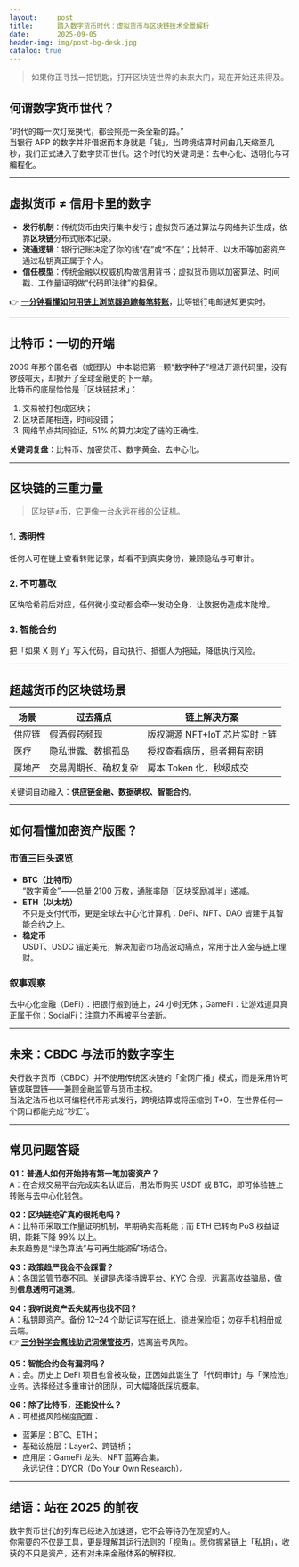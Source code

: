 ```yaml
---
layout:     post
title:      踏入数字货币时代：虚拟货币与区块链技术全景解析
date:       2025-09-05
header-img: img/post-bg-desk.jpg
catalog: true
---
```


> 如果你正寻找一把钥匙，打开区块链世界的未来大门，现在开始还来得及。

## 何谓数字货币世代？

“时代的每一次灯笼换代，都会照亮一条全新的路。”  
当银行 APP 的数字并非借据而本身就是「钱」，当跨境结算时间由几天缩至几秒，我们正式进入了数字货币世代。这个时代的关键词是：去中心化、透明化与可编程化。

---

## 虚拟货币 ≠ 信用卡里的数字

- **发行机制**：传统货币由央行集中发行；虚拟货币通过算法与网络共识生成，依靠**区块链**分布式账本记录。  
- **流通逻辑**：银行记账决定了你的钱“在”或“不在”；比特币、以太币等加密资产通过私钥真正属于个人。  
- **信任模型**：传统金融以权威机构做信用背书；虚拟货币则以加密算法、时间戳、工作量证明做“代码即法律”的担保。

👉 [**一分钟看懂如何用链上浏览器追踪每笔转账**](https://okxdog.com/)，比等银行电邮通知更实时。

---

## 比特币：一切的开端

2009 年那个匿名者（或团队）中本聪把第一颗“数字种子”埋进开源代码里，没有锣鼓喧天，却掀开了全球金融史的下一章。  
比特币的底层恰恰是「区块链技术」：  
1. 交易被打包成区块；  
2. 区块首尾相连，时间没错；  
3. 网络节点共同验证，51% 的算力决定了链的正确性。  

**关键词复盘**：比特币、加密货币、数字黄金、去中心化。

---

## 区块链的三重力量

> 区块链≠币，它更像一台永远在线的公证机。

### 1. 透明性  
任何人可在链上查看转账记录，却看不到真实身份，兼顾隐私与可审计。

### 2. 不可篡改  
区块哈希前后对应，任何微小变动都会牵一发动全身，让数据伪造成本陡增。

### 3. 智能合约  
把「如果 X 则 Y」写入代码，自动执行、抵御人为拖延，降低执行风险。

---

## 超越货币的区块链场景

| 场景 | 过去痛点 | 链上解决方案 |
|---|---|---|
| 供应链 | 假酒假药频现 | 版权溯源 NFT+IoT 芯片实时上链 |
| 医疗 | 隐私泄露、数据孤岛 | 授权查看病历，患者拥有密钥 |
| 房地产 | 交易周期长、确权复杂 | 房本 Token 化，秒级成交 |

关键词自动融入：**供应链金融、数据确权、智能合约**。

---

## 如何看懂加密资产版图？

### 市值三巨头速览
- **BTC（比特币）**  
  “数字黄金”——总量 2100 万枚，通胀率随「区块奖励减半」递减。  
- **ETH（以太坊）**  
  不只是支付代币，更是全球去中心化计算机：DeFi、NFT、DAO 皆建于其智能合约之上。  
- **稳定币**  
  USDT、USDC 锚定美元，解决加密市场高波动痛点，常用于出入金与链上理财。

### 叙事观察
去中心化金融（DeFi）：把银行搬到链上，24 小时无休；GameFi：让游戏道具真正属于你；SocialFi：注意力不再被平台垄断。

---

## 未来：CBDC 与法币的数字孪生

央行数字货币（CBDC）并不使用传统区块链的「全网广播」模式，而是采用许可链或联盟链——兼顾金融监管与货币主权。  
当法定法币也以可编程代币形式发行，跨境结算或将压缩到 T+0，在世界任何一个网口都能完成“秒汇”。

---

## 常见问题答疑

**Q1：普通人如何开始持有第一笔加密资产？**  
A：在合规交易平台完成实名认证后，用法币购买 USDT 或 BTC，即可体验链上转账与去中心化钱包。

**Q2：区块链挖矿真的很耗电吗？**  
A：比特币采取工作量证明机制，早期确实高耗能；而 ETH 已转向 PoS 权益证明，能耗下降 99% 以上。  
未来趋势是“绿色算法”与可再生能源矿场结合。

**Q3：政策趋严我会不会踩雷？**  
A：各国监管节奏不同。关键是选择持牌平台、KYC 合规、远离高收益骗局，做到**信息透明可追溯**。

**Q4：我听说资产丢失就再也找不回？**  
A：私钥即资产。备份 12–24 个助记词写在纸上、锁进保险柜；勿存手机相册或云端。  
👉 [**三分钟学会离线助记词保管技巧**](https://okxdog.com/)，远离盗号风险。

**Q5：智能合约会有漏洞吗？**  
A：会。历史上 DeFi 项目也曾被攻破，正因如此诞生了「代码审计」与「保险池」业务。选择经过多重审计的团队，可大幅降低踩坑概率。

**Q6：除了比特币，还能投什么？**  
A：可根据风险梯度配置：  
- 蓝筹层：BTC、ETH；  
- 基础设施层：Layer2、跨链桥；  
- 应用层：GameFi 龙头、NFT 蓝筹合集。  
永远记住：DYOR（Do Your Own Research）。

---

## 结语：站在 2025 的前夜

数字货币世代的列车已经进入加速道，它不会等待仍在观望的人。  
你需要的不仅是工具，更是理解其运行法则的「视角」。愿你握紧链上「私钥」，收获的不只是资产，还有对未来金融体系的解释权。